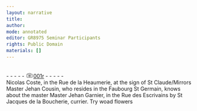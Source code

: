 ```yaml
---
layout: narrative
title: 
author:
mode: annotated
editor: GR8975 Seminar Participants
rights: Public Domain
materials: []
---
```


 <br/>- - - - - <a href="http://gallica.bnf.fr/ark:/12148/btv1b10500001g/f7.image"><img src="../assets/photo-icon.png" alt="folio image: " style="display:inline-block; margin-bottom:-3px;"/>001r</a> - - - - - <br/>  Nicolas Coste, in the Rue de la Heaumerie, at the sign of St Claude/Mirrors Master Jehan Cousin, who resides in the Faubourg St Germain, knows about the master Master Jehan Garnier, in the Rue des Escrivains by St Jacques de la Boucherie, currier. Try woad flowers  
